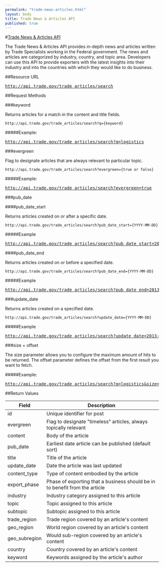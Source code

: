 ```yaml
---
permalink: "trade-news-articles.html"
layout: body
title: Trade News & Articles API
published: true
---
```


#<a href="trade-news-articles.html">Trade News & Articles API</a>

The Trade News & Articles API provides in-depth news and articles written by Trade Specialists working in the Federal government.  The news and articles are categorized by industry, country, and topic area.  Developers can use this API to provide exporters with the latest insights into their industry and into the countries with which they would like to do business.

##Resource URL

<div><a href="http://api.trade.gov/trade_articles/search"><pre>http://api.trade.gov/trade_articles/search</pre></a></div>

##Request Methods

###keyword

Returns articles for a match in the content and title fields.

    http://api.trade.gov/trade_articles/search?q={keyword}

#####Example:

<div><a href="http://api.trade.gov/trade_articles/search?q=logistics"><pre>http://api.trade.gov/trade_articles/search?q=logistics</pre></a></div>

###evergreen

Flag to designate articles that are always relevant to particular topic.

    http://api.trade.gov/trade_articles/search?evergreen={true or false}

#####Example:

<div><a href="http://api.trade.gov/trade_articles/search?evergreen=true"><pre>http://api.trade.gov/trade_articles/search?evergreen=true</pre></a></div>

###pub_date

####pub_date_start

Returns articles created on or after a specific date.

    http://api.trade.gov/trade_articles/search?pub_date_start={YYYY-MM-DD}

#####Example

<div><a href="http://api.trade.gov/trade_articles/search?pub_date_start=2013-01-04"><pre>http://api.trade.gov/trade_articles/search?pub_date_start=2013-01-04</pre></a></div>

####pub_date_end

Returns articles created on or before a specified date.

    http://api.trade.gov/trade_articles/search?pub_date_end={YYYY-MM-DD}

#####Example

<div><a href="http://api.trade.gov/trade_articles/search?pub_date_end=2013-01-07"><pre>http://api.trade.gov/trade_articles/search?pub_date_end=2013-01-07</pre></a></div>

###update_date

Returns articles created on a specified date.

    http://api.trade.gov/trade_articles/search?update_date={YYYY-MM-DD}

#####Example

<div><a href="http://api.trade.gov/trade_articles/search?update_date=2013-04-30"><pre>http://api.trade.gov/trade_articles/search?update_date=2013-04-30</pre></a></div>

###size + offset

The size parameter allows you to configure the maximum amount of hits to be returned. The offset parameter defines the offset from the first result you want to fetch.

#####Example:

<div><a href="http://api.trade.gov/trade_articles/search?q=logistics&size=1&offset=1"><pre>http://api.trade.gov/trade_articles/search?q=logistics&size=1&offset=1</pre></a></div>
    
##Return Values

| Field             | Description                                                     |
| ----------------- | --------------------------------------------------------------- |
| id                | Unique identifier for post                                      |
| evergreen | Flag to designate "timeless" articles, always topically relevant |
| content	| Body of the article |
| pub_date | Earliest date article can be published (default sort) |
| title | Title of the article |
| update_date | Date the article was last updated |
| content_type | Type of content embodied by the article |
| export_phase | Phase of exporting that a business should be in to benefit from the article |
| industry | Industry category assigned to this article |
| topic | Topic assigned to this article |
| subtopic | Subtopic assigned to this article |
| trade_region | Trade region covered by an article's content |
| geo_region | World region covered by an article's content |
| geo_subregion | Would sub-region covered by an article's content |
| country | Country covered by an article's content |
| keyword | Keywords assigned by the article's author |